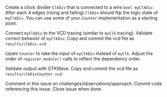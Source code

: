 Create a clock divider ```ClkDiv``` that is connected to a wire  ```bool myClkDiv```. After each 4 edges (rising and falling) ```ClkDiv``` should flip the logic state of ```myClkDiv```. You can use some of your ```Counter``` implementation as a starting point. 

Connect ```myClkDiv``` to the VCD tracing (similar to ```myClk``` tracing). Validate correct behavior of ```myClkDiv```. Copy and commit the vcd file as ```results/clkDiv.vcd```.

Upate ```Counter``` to take the input of ```myClkDiv``` instead of ```myClk```. Adjust the order of ```register_module()``` calls to reflect the dependency order.  

Validate output with GTKWave. Copy and commit the vcd file as ```results/clkDivCounter.vcd```.

Comment in this issue on challenges/observations/approach. Commit code referencing this issue. Close issue when done.